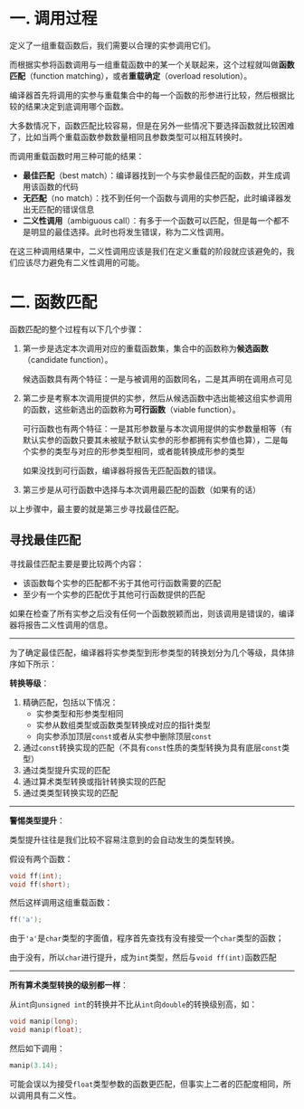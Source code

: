 # 一. 调用过程

定义了一组重载函数后，我们需要以合理的实参调用它们。

而根据实参将函数调用与一组重载函数中的某一个关联起来，这个过程就叫做**函数匹配**（function matching），或者**重载确定**（overload resolution）。

编译器首先将调用的实参与重载集合中的每一个函数的形参进行比较，然后根据比较的结果决定到底调用哪个函数。

大多数情况下，函数匹配比较容易，但是在另外一些情况下要选择函数就比较困难了，比如当两个重载函数参数数量相同且参数类型可以相互转换时。

而调用重载函数时用三种可能的结果：

- **最佳匹配**（best match）：编译器找到一个与实参最佳匹配的函数，并生成调用该函数的代码
- **无匹配**（no match）：找不到任何一个函数与调用的实参匹配，此时编译器发出无匹配的错误信息
- **二义性调用**（ambiguous call）：有多于一个函数可以匹配，但是每一个都不是明显的最佳选择。此时也将发生错误，称为二义性调用。

在这三种调用结果中，二义性调用应该是我们在定义重载的阶段就应该避免的，我们应该尽力避免有二义性调用的可能。



# 二. 函数匹配

函数匹配的整个过程有以下几个步骤：

1. 第一步是选定本次调用对应的重载函数集，集合中的函数称为**候选函数**（candidate function）。

   候选函数具有两个特征：一是与被调用的函数同名，二是其声明在调用点可见

2. 第二步是考察本次调用提供的实参，然后从候选函数中选出能被这组实参调用的函数，这些新选出的函数称为**可行函数**（viable function）。

   可行函数也有两个特征：一是其形参数量与本次调用提供的实参数量相等（有默认实参的函数只要其未被赋予默认实参的形参都拥有实参值也算），二是每个实参的类型与对应的形参类型相同，或者能转换成形参的类型

   如果没找到可行函数，编译器将报告无匹配函数的错误。

3. 第三步是从可行函数中选择与本次调用最匹配的函数（如果有的话）

以上步骤中，最主要的就是第三步寻找最佳匹配。

## 寻找最佳匹配

寻找最佳匹配主要是要比较两个内容：

- 该函数每个实参的匹配都不劣于其他可行函数需要的匹配
- 至少有一个实参的匹配优于其他可行函数提供的匹配

如果在检查了所有实参之后没有任何一个函数脱颖而出，则该调用是错误的，编译器将报告二义性调用的信息。

****

为了确定最佳匹配，编译器将实参类型到形参类型的转换划分为几个等级，具体排序如下所示：

**转换等级**：

1. 精确匹配，包括以下情况：
   - 实参类型和形参类型相同
   - 实参从数组类型或函数类型转换成对应的指针类型
   - 向实参添加顶层`const`或者从实参中删除顶层`const`
2. 通过`const`转换实现的匹配（不具有`const`性质的类型转换为具有底层`const`类型）
3. 通过类型提升实现的匹配
4. 通过算术类型转换或指针转换实现的匹配
5. 通过类类型转换实现的匹配

****

**警惕类型提升**：

类型提升往往是我们比较不容易注意到的会自动发生的类型转换。

假设有两个函数：

```c++
void ff(int);
void ff(short);
```

然后这样调用这组重载函数：

```c++
ff('a');
```

由于`'a'`是`char`类型的字面值，程序首先查找有没有接受一个`char`类型的函数；

由于没有，所以`char`进行提升，成为`int`类型，然后与`void ff(int)`函数匹配

****

**所有算术类型转换的级别都一样**：

从`int`向`unsigned int`的转换并不比从`int`向`double`的转换级别高，如：

```c++
void manip(long);
void manip(float);
```

然后如下调用：

```c++
manip(3.14);
```

可能会误以为接受`float`类型参数的函数更匹配，但事实上二者的匹配度相同，所以调用具有二义性。

